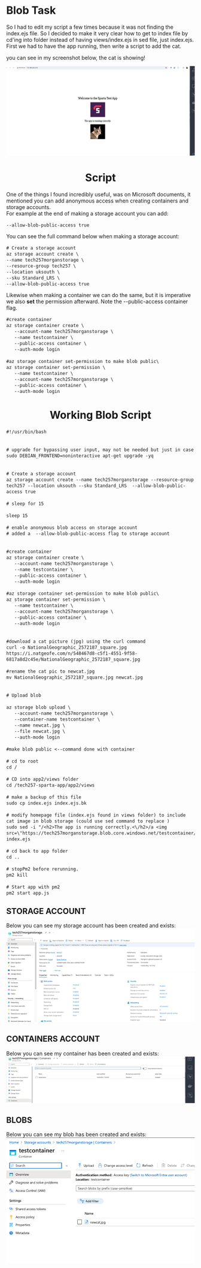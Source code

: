 # Blob Task

So I had to edit my script a few times because it was not finding the index.ejs file. So I decided to make it very clear how to get to index file by cd'ing into folder instead of having views/index.ejs in sed file, just index.ejs. First we had to have the app running, then write a script to add the cat.

you can see in my screenshot below, the cat is showing!

![alt text](<Screenshot 2024-03-15 at 10.28.18.png>)

# <center> Script <center/>

One of the things I found incredibly useful, was on Microsoft documents, it mentioned you can add anonymous access when creating containers and storage accounts.<br>
For example at the end of making a storage account you can add: 
 ```
 --allow-blob-public-access true
 ```
 You can see the full command below when making a storage account:
 <br>

  ```
# Create a storage account
az storage account create \
 --name tech257morganstorage \
 --resource-group tech257 \
 --location uksouth \
 --sku Standard_LRS \
 --allow-blob-public-access true
 ```

 Likewise when making a container we can do the same, but it is imperative we also **set** the permission afterward. Note the  --public-access container flag. 

 ```
#create container
 az storage container create \
    --account-name tech257morganstorage \
    --name testcontainer \
    --public-access container \
    --auth-mode login

#az storage container set-permission to make blob public\
az storage container set-permission \
    --name testcontainer \
    --account-name tech257morganstorage \
    --public-access container \
    --auth-mode login
 ```


# <center> Working Blob Script <center/>

 ```
 #!/usr/bin/bash


# upgrade for bypassing user input, may not be needed but just in case
sudo DEBIAN_FRONTEND=noninteractive apt-get upgrade -yq


# Create a storage account
az storage account create --name tech257morganstorage --resource-group tech257 --location uksouth --sku Standard_LRS  --allow-blob-public-access true

# sleep for 15

sleep 15

# enable anonymous blob access on storage account
# added a  --allow-blob-public-access flag to storage account


#create container
 az storage container create \
    --account-name tech257morganstorage \
    --name testcontainer \
    --public-access container \
    --auth-mode login

#az storage container set-permission to make blob public\
az storage container set-permission \
    --name testcontainer \
    --account-name tech257morganstorage \
    --public-access container \
    --auth-mode login


#download a cat picture (jpg) using the curl command
curl -o NationalGeographic_2572187_square.jpg https://i.natgeofe.com/n/548467d8-c5f1-4551-9f58-6817a8d2c45e/NationalGeographic_2572187_square.jpg

#rename the cat pic to newcat.jpg
mv NationalGeographic_2572187_square.jpg newcat.jpg


# Upload blob

az storage blob upload \
    --account-name tech257morganstorage \
    --container-name testcontainer \
    --name newcat.jpg \
    --file newcat.jpg \
    --auth-mode login

#make blob public <--command done with container

# cd to root
cd /

# CD into app2/views folder
cd /tech257-sparta-app/app2/views

# make a backup of this file
sudo cp index.ejs index.ejs.bk

# modify homepage file (index.ejs found in views folder) to include cat image in blob storage (could use sed command to replace )
sudo sed -i "/<h2>The app is running correctly.<\/h2>/a <img src=\"https://tech257morganstorage.blob.core.windows.net/testcontainer/newcat.jpg\">" index.ejs

# cd back to app folder
cd ..

# stopPm2 before rerunning.
pm2 kill 

# Start app with pm2
pm2 start app.js
 ```

 

## STORAGE ACCOUNT
Below you can see my storage account has been created and exists:
<br>
![alt text](<Screenshot 2024-03-15 at 10.39.54.png>)

 ## CONTAINERS ACCOUNT
Below you can see my container has been created and exists:
<br>
![alt text](<Screenshot 2024-03-15 at 10.40.39.png>)

## BLOBS
Below you can see my blob has been created and exists:
<br>
![alt text](<Screenshot 2024-03-15 at 10.44.05.png>)